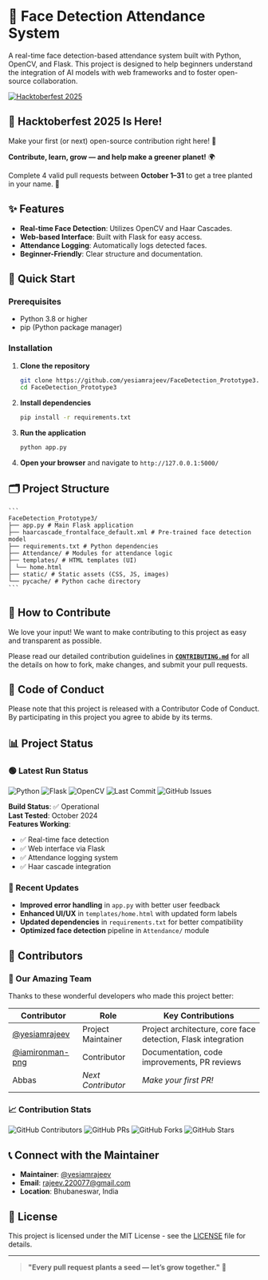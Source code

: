 # 🎯 Face Detection Attendance System

A real-time face detection-based attendance system built with Python, OpenCV, and Flask. This project is designed to help beginners understand the integration of AI models with web frameworks and to foster open-source collaboration.

[![Hacktoberfest 2025](https://img.shields.io/badge/Hacktoberfest-2025-orange.svg)](https://hacktoberfest.com)

## 🌱 Hacktoberfest 2025 Is Here!

Make your first (or next) open-source contribution right here! 🚀

**Contribute, learn, grow — and help make a greener planet!** 🌍

Complete 4 valid pull requests between **October 1–31** to get a tree planted in your name. 🌳

## ✨ Features

- **Real-time Face Detection**: Utilizes OpenCV and Haar Cascades.
- **Web-based Interface**: Built with Flask for easy access.
- **Attendance Logging**: Automatically logs detected faces.
- **Beginner-Friendly**: Clear structure and documentation.

## 🚀 Quick Start

### Prerequisites

- Python 3.8 or higher
- pip (Python package manager)

### Installation

1.  **Clone the repository**
    ```bash
    git clone https://github.com/yesiamrajeev/FaceDetection_Prototype3.git
    cd FaceDetection_Prototype3
    ```

2.  **Install dependencies**
    ```bash
    pip install -r requirements.txt
    ```

3.  **Run the application**
    ```bash
    python app.py
    ```

4.  **Open your browser** and navigate to `http://127.0.0.1:5000/`

## 🗂️ Project Structure
    ```
    FaceDetection_Prototype3/
    ├── app.py # Main Flask application
    ├── haarcascade_frontalface_default.xml # Pre-trained face detection model
    ├── requirements.txt # Python dependencies
    ├── Attendance/ # Modules for attendance logic
    ├── templates/ # HTML templates (UI)
    │ └── home.html
    ├── static/ # Static assets (CSS, JS, images)
    └── pycache/ # Python cache directory
    ```

## 🤝 How to Contribute

We love your input! We want to make contributing to this project as easy and transparent as possible.

Please read our detailed contribution guidelines in **[`CONTRIBUTING.md`](CONTRIBUTING.md)** for all the details on how to fork, make changes, and submit your pull requests.

## 🧾 Code of Conduct

Please note that this project is released with a Contributor Code of Conduct. By participating in this project you agree to abide by its terms.

## 📊 Project Status

### 🟢 Latest Run Status
![Python](https://img.shields.io/badge/Python-3.8%2B-blue)
![Flask](https://img.shields.io/badge/Flask-2.3.3-green)
![OpenCV](https://img.shields.io/badge/OpenCV-4.8.0-orange)
![Last Commit](https://img.shields.io/github/last-commit/yesiamrajeev/FaceDetection_Prototype3)
![GitHub Issues](https://img.shields.io/github/issues/yesiamrajeev/FaceDetection_Prototype3)

**Build Status**: ✅ Operational  
**Last Tested**: October 2024  
**Features Working**:
- ✅ Real-time face detection
- ✅ Web interface via Flask
- ✅ Attendance logging system
- ✅ Haar cascade integration

### 🚀 Recent Updates
- **Improved error handling** in `app.py` with better user feedback
- **Enhanced UI/UX** in `templates/home.html` with updated form labels
- **Updated dependencies** in `requirements.txt` for better compatibility
- **Optimized face detection** pipeline in `Attendance/` module

## 👥 Contributors

### 🌟 Our Amazing Team
Thanks to these wonderful developers who made this project better:

<!-- Copy this table and add new contributors -->
| Contributor | Role | Key Contributions |
|-------------|------|-------------------|
| [@yesiamrajeev](https://github.com/yesiamrajeev) | Project Maintainer | Project architecture, core face detection, Flask integration |
| [@iamironman-png](https://github.com/iamironman-png) | Contributor | Documentation, code improvements, PR reviews |
| Abbas | *Next Contributor* | *Make your first PR!* |

### 📈 Contribution Stats
![GitHub Contributors](https://img.shields.io/github/contributors/yesiamrajeev/FaceDetection_Prototype3)
![GitHub PRs](https://img.shields.io/github/issues-pr/yesiamrajeev/FaceDetection_Prototype3)
![GitHub Forks](https://img.shields.io/github/forks/yesiamrajeev/FaceDetection_Prototype3)
![GitHub Stars](https://img.shields.io/github/stars/yesiamrajeev/FaceDetection_Prototype3)

## 📞 Connect with the Maintainer

- **Maintainer**: [@yesiamrajeev](https://github.com/yesiamrajeev)
- **Email**: rajeev.220077@gmail.com
- **Location**: Bhubaneswar, India

## 📜 License

This project is licensed under the MIT License - see the [LICENSE](LICENSE) file for details.

---

> **"Every pull request plants a seed — let’s grow together."** 🌱